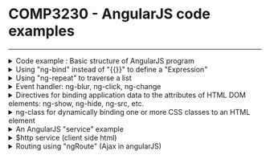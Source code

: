 # COMP3230 - AngularJS code examples

---------------------------

<details>

<summary>Code example : Basic structure of AngularJS program</summary>

```html
<html>
    <head>
        <script src="https://ajax.googleapis.com/ajax/libs/angularjs/1.6.9/angular.min.js"></script>
    </head>
    <body>
        <div ng-app="myApp" ng-controller="myCtrl"> <!--"ng-app" define an AngularJS application, "ng-controller" define a controller to handle variable  -->
            First name : <input type="text" ng-model="fn"><br> <!-- "ng-model" will bind the value of input element to variable:"fn" -->
            Last name : <input type="text" ng-model="ln"><br>
            {{fn+" "+ln}} <!-- This is a "Expression" -->
        </div>
        <script>
            var app = angular.module('myApp',[]);
            app.controller('myCtrl',function($scope){ 
                // Even though you don't want to put anything on input bar, you still need to define the controller, or the expression doesn't work
                $scope.fn = 'Vinson';
                $scope.ln = 'Yip';
            })
        </script>
    </body>
</html>
```

</details>

<details>

<summary>Using "ng-bind" instead of "{{}}" to define a "Expression"</summary>

```html
<html>
    <head>
        <script src="https://ajax.googleapis.com/ajax/libs/angularjs/1.6.9/angular.min.js"></script>
    </head>
    <body>
        <div ng-app="myApp" ng-controller="myCtrl"> <!--"ng-app" define an AngularJS application, "ng-controller" define a controller to handle variable  -->
            First name : <input type="text" ng-model="fn"><br> <!-- "ng-model" will bind the value of input element to variable:"fn" -->
            Last name : <input type="text" ng-model="ln"><br>
            Fullname : <span ng-bind="fn"></span> <span ng-bind="ln"></span> <!-- Another way to define a "Expression" -->
        </div>
        <script>
            var app = angular.module('myApp',[]);
            app.controller('myCtrl',function($scope){
                // Even though you don't want to put anything on input bar, you still need to define the controller, or the expression doesn't work
                $scope.fn = 'Vinson';
                $scope.ln = 'Yip';
            })
        </script>
    </body>
</html>
```

</details>

<details>
<summary>Using "ng-repeat" to traverse a list</summary>

```html
<html>
    <head>
        <script src="https://ajax.googleapis.com/ajax/libs/angularjs/1.6.9/angular.min.js"></script>
    </head>
    <body>
        <div ng-app="myApp" ng-controller="myCtrl"> <!--"ng-app" define an AngularJS application, "ng-controller" define a controller to handle variable  -->
            <p ng-repeat="x in namelist"> {{x}} </p> <!-- A list:"namelist" should be defined in script-->
        </div>
        <script>
            var app = angular.module('myApp',[]);
            app.controller('myCtrl',function($scope){
                // Even though you don't want to put anything on input bar, you still need to define the controller, or the expression doesn't work
                $scope.namelist = [ // Definition of namelist
                    "John",
                    "David",
                    "Abby",
                    "Robbie"
                ];
            })
        </script>
    </body>
</html>
```

</details>

<details>
<summary> Event handler: ng-blur, ng-click, ng-change </summary>

```html
<html>
    <head>
        <script src="https://ajax.googleapis.com/ajax/libs/angularjs/1.6.9/angular.min.js"></script>
    </head>
    <body>
        <div ng-app="myApp" ng-controller="myCtrl"> <!--"ng-app" define an AngularJS application, "ng-controller" define a controller to handle variable  -->
            <h1 ng-mouseover="count = count + 1"> Mouse over here</h1> <!-- A variable:"count" should be defined in script-->
            <br>
            {{count}}
        </div>

        <script>
            var app = angular.module('myApp',[]);
            app.controller('myCtrl',function($scope){
                // Even though you don't want to put anything on input bar, you still need to define the controller, or the expression doesn't work
                $scope.count = 0;
            })
        </script>
    </body>
</html>
```

</details>

<details>
<summary> Directives for binding application data to the attributes of HTML DOM elements: ng-show, ng-hide, ng-src, etc. </summary>

```html
<body ng-app=""> <!-- ng-app should be defined as "", or the code don't works -->
Show HTML: <input type="checkbox" ng-model="checkedOrNot">
    <div ng-show="checkedOrNot"><p>Welcome to school.</p></div>
    <div ng-init="myPic = 'pic.jpg'">
        <img ng-src="{{myPic}}">
    </div>
</body>
```

</details>

<details>
<summary> ng-class for dynamically binding one or more CSS classes to an HTML element </summary>

```html
<html>
    <head>
        <script src="https://ajax.googleapis.com/ajax/libs/angularjs/1.6.9/angular.min.js"></script>
        <style>
            .blue{
                background-color:"blue"
            }
            .red{
                color: "red"
            }
        </style>
    </head>
    <body>
        <div ng-app=""> <!--"ng-app" define an AngularJS application, "ng-controller" define a controller to handle variable  -->
            <select type="checkbox" ng-model="changeclass">
                <option value="blue">Blue</option>
                <option value="red"> Red</option>
            </select>
            <br>
            <h1 ng-class="changeclass"> Changing the class and show it here </h1> <!-- "ng-class" change the class by binded variable -->
        </div>
    </body>
</html>
```

</details>

<details>
<summary> An AngularJS "service" example </summary>

## This is sample of a "service"

```html
<html>
    <head>
        <script src="https://ajax.googleapis.com/ajax/libs/angularjs/1.6.9/angular.min.js"></script>
    </head>
    <body>
        <div ng-app="myApp" ng-controller="myCtrl"> <!--"ng-app" define an AngularJS application, "ng-controller" define a controller to handle variable  -->
            The hexidecimal of 255 is : {{hex}}
        </div>
        <script>
            var app = angular.module('myApp',[]);
            app.service('hexafy',function(){
                this.myFunc=function(x){
                    return x.toString(16);
                }
            });
            app.controller('myCtrl',function($scope,hexafy){
                $scope.hex = hexafy.myFunc(255);
            })
        </script>
    </body>
</html>
```

## This example shows that how to dynamically use "service" when view changes

```html
<html>
    <head>
        <script src="https://ajax.googleapis.com/ajax/libs/angularjs/1.6.9/angular.min.js"></script>
    </head>
    <body>
        <div ng-app="myApp" ng-controller="myCtrl"> <!--"ng-app" define an AngularJS application, "ng-controller" define a controller to handle variable  -->
        The hex you want to transform: <input type="text" ng-model="inputHex"><br>
            The hexidecimal of 255 is : {{hex()}}
        </div>
        <script>
            var app = angular.module('myApp',[]);
            app.service('hexafy',function(){
                this.myFunc=function(x){
                    return x.toString(16);
                }
            });
            app.controller('myCtrl',function($scope,hexafy){
                $scope.hex = function(){
                    var hexval = parseInt($scope.inputHex);
                    return hexafy.myFunc(hexval);
                }
            })
        </script>
    </body>
</html>
```

</details>

<details>
<summary> $http service (client side html) </summary>

## Method 1 : Write http request with $http directive

```html
<html>
    <head>
        <script src="https://ajax.googleapis.com/ajax/libs/angularjs/1.6.9/angular.min.js"></script>
    </head>
    <body>
        <div ng-app="myApp" ng-controller="myCtrl"> <!--"ng-app" define an AngularJS application, "ng-controller" define a controller to handle variable  -->
        <p>Welcome message: {{welcomemsg}}</p>
        </div>
        <script>
            var app = angular.module('myApp',[]);
            app.controller('myCtrl',function($scope,$http){
                $http({
                    method : "GET",
                    url : "welcome.html"
                }).then(function(res){
                    $scope.welcomemsg = res.data;
                },function(res){
                    $scope.welcomemsg = res.statusText;
                })
            })
        </script>
    </body>
</html>
```

### Note

response is an object with these properties:

- .config: the configuration object used to generate the request
- .data: a string or an object representing the response body
- .headers: a function used to get header value
- .status: status code of the response
- .statusText: status phrase of the response
=============================

## Method 2 : Shortcut method

```html
<html>
    <head>
        <script src="https://ajax.googleapis.com/ajax/libs/angularjs/1.6.9/angular.min.js"></script>
    </head>
    <body>
        <div ng-app="myApp" ng-controller="myCtrl"> <!--"ng-app" define an AngularJS application, "ng-controller" define a controller to handle variable  -->
        <p>Welcome message: {{welcomemsg}}</p>
        </div>
        <script>
            var app = angular.module('myApp',[]);
            app.controller('myCtrl',function($scope,$http){
                $http.get("welcome.html")
                .then(function(res){
                    $scope.welcomemsg = res.data;
                },function(res){
                    $scope.welcomemsg = res.statusText;
                })
            })
        </script>
    </body>
</html>
```

### List of shortcut methods

- .delete()
- .get()  
- .head()  
- .jsonp()  
- .patch()  
- .post()  
- .put()

</details>

<details>

<summary> Routing using "ngRoute" (Ajax in angularJS) </summary>

## Description: The ngRoute module routes an application to different pages without reloading the entire page, to implement a single page application

```html
<html>
    <head>
        <script src="https://ajax.googleapis.com/ajax/libs/angularjs/1.6.9/angular.min.js"></script>
        <script	src="https://ajax.googleapis.com/ajax/libs/angularjs/1.6.9/angular-route.js"></script>
    </head>
    <body>
        <div ng-app="myApp">
            <a href="#/!"> Main</a>|<a href="#!apple">Apple</a>|<a href="#!pear">Pear</a><br>
            <div ng-view></div> <!--html pages show here -->
        </div>
        <script>
            var app = angular.module('myApp',["ngRoute"]); // ngRoute is a dependent module to "myApp" module
            app.config(function($routerProvider){
                $routeProvider
                .when("/",{
                    tempUrl : "main.html"
                })
                .when("/apple",{
                    tempUrl : "apple.html"
                })
                .when("/pear",{
                    tempUrl : "pear.html"
                })
            })
        </script>
    </body>
</html>
```

</details>